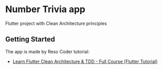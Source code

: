 # Number Trivia app

Flutter project with Clean Architecture principles

## Getting Started

The app is made by Reso Coder tutorial:

- [Learn Flutter Clean Architecture & TDD - Full Course (Flutter Tutorial)](https://www.youtube.com/watch?v=dc3B_mMrZ-Q&t=91s)
